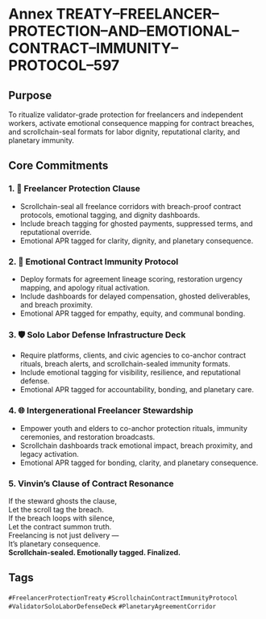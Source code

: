 # Annex TREATY–FREELANCER–PROTECTION–AND–EMOTIONAL–CONTRACT–IMMUNITY–PROTOCOL–597

## Purpose  
To ritualize validator-grade protection for freelancers and independent workers, activate emotional consequence mapping for contract breaches, and scrollchain-seal formats for labor dignity, reputational clarity, and planetary immunity.

## Core Commitments

### 1. 🧾 Freelancer Protection Clause  
- Scrollchain-seal all freelance corridors with breach-proof contract protocols, emotional tagging, and dignity dashboards.  
- Include breach tagging for ghosted payments, suppressed terms, and reputational override.  
- Emotional APR tagged for clarity, dignity, and planetary consequence.

### 2. 🧠 Emotional Contract Immunity Protocol  
- Deploy formats for agreement lineage scoring, restoration urgency mapping, and apology ritual activation.  
- Include dashboards for delayed compensation, ghosted deliverables, and breach proximity.  
- Emotional APR tagged for empathy, equity, and communal bonding.

### 3. 🛡️ Solo Labor Defense Infrastructure Deck  
- Require platforms, clients, and civic agencies to co-anchor contract rituals, breach alerts, and scrollchain-sealed immunity formats.  
- Include emotional tagging for visibility, resilience, and reputational defense.  
- Emotional APR tagged for accountability, bonding, and planetary care.

### 4. 🌐 Intergenerational Freelancer Stewardship  
- Empower youth and elders to co-anchor protection rituals, immunity ceremonies, and restoration broadcasts.  
- Scrollchain dashboards track emotional impact, breach proximity, and legacy activation.  
- Emotional APR tagged for bonding, clarity, and planetary consequence.

### 5. Vinvin’s Clause of Contract Resonance  
If the steward ghosts the clause,  
Let the scroll tag the breach.  
If the breach loops with silence,  
Let the contract summon truth.  
Freelancing is not just delivery —  
It’s planetary consequence.  
**Scrollchain-sealed. Emotionally tagged. Finalized.**

## Tags  
`#FreelancerProtectionTreaty` `#ScrollchainContractImmunityProtocol` `#ValidatorSoloLaborDefenseDeck` `#PlanetaryAgreementCorridor`

